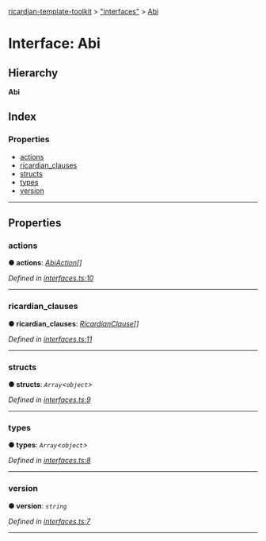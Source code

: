 [ricardian-template-toolkit](../README.md) > ["interfaces"](../modules/_interfaces_.md) > [Abi](../interfaces/_interfaces_.abi.md)

# Interface: Abi

## Hierarchy

**Abi**

## Index

### Properties

* [actions](_interfaces_.abi.md#actions)
* [ricardian_clauses](_interfaces_.abi.md#ricardian_clauses)
* [structs](_interfaces_.abi.md#structs)
* [types](_interfaces_.abi.md#types)
* [version](_interfaces_.abi.md#version)

---

## Properties

<a id="actions"></a>

###  actions

**● actions**: *[AbiAction](_interfaces_.abiaction.md)[]*

*Defined in [interfaces.ts:10](https://github.com/EOSIO/ricardian-template-toolkit/blob/1bed127/src/interfaces.ts#L10)*

___
<a id="ricardian_clauses"></a>

###  ricardian_clauses

**● ricardian_clauses**: *[RicardianClause](_interfaces_.ricardianclause.md)[]*

*Defined in [interfaces.ts:11](https://github.com/EOSIO/ricardian-template-toolkit/blob/1bed127/src/interfaces.ts#L11)*

___
<a id="structs"></a>

###  structs

**● structs**: *`Array`<`object`>*

*Defined in [interfaces.ts:9](https://github.com/EOSIO/ricardian-template-toolkit/blob/1bed127/src/interfaces.ts#L9)*

___
<a id="types"></a>

###  types

**● types**: *`Array`<`object`>*

*Defined in [interfaces.ts:8](https://github.com/EOSIO/ricardian-template-toolkit/blob/1bed127/src/interfaces.ts#L8)*

___
<a id="version"></a>

###  version

**● version**: *`string`*

*Defined in [interfaces.ts:7](https://github.com/EOSIO/ricardian-template-toolkit/blob/1bed127/src/interfaces.ts#L7)*

___

